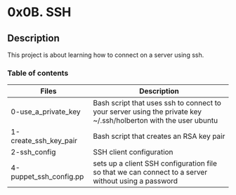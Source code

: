 # 0x0B. SSH 
## Description
This project is about learning how to connect on a server using ssh.

### Table of contents
| Files	| Description |
|-------|-------------|
| 0-use_a_private_key	| Bash script that uses ssh to connect to your server using the private key ~/.ssh/holberton with the user ubuntu |
| 1-create_ssh_key_pair	| Bash script that creates an RSA key pair |
| 2-ssh_config	| SSH client configuration |
| 4-puppet_ssh_config.pp	| sets up a client SSH configuration file so that we can connect to a server without using a password |
